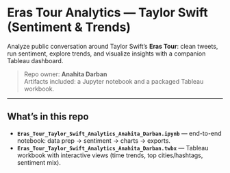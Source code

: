 # Eras Tour Analytics — Taylor Swift (Sentiment & Trends)

Analyze public conversation around Taylor Swift’s **Eras Tour**: clean tweets, run sentiment, explore trends, and visualize insights with a companion Tableau dashboard.

> Repo owner: **Anahita Darban**  
> Artifacts included: a Jupyter notebook and a packaged Tableau workbook.

---

## What’s in this repo
- **`Eras_Tour_Taylor_Swift_Analytics_Anahita_Darban.ipynb`** — end-to-end notebook: data prep → sentiment → charts → exports.
- **`Eras_Tour_Taylor_Swift_Analytics_Anahita_Darban.twbx`** — Tableau workbook with interactive views (time trends, top cities/hashtags, sentiment mix).
